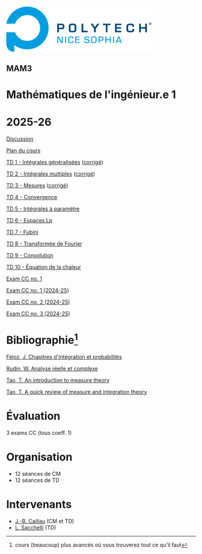 ![PNS](logo-pns.png)

## MAM3
# Mathématiques de l'ingénieur.e 1 
# 2025-26

[Discussion](https://github.com/pns-mam/mi1/discussions/1)

[Plan du cours](cm/cm.md)
    
[TD 1 - Intégrales généralisées](td1/td1.md) ([corrigé](td1/td1-corr.pdf))

[TD 2 - Intégrales multiples](td2/td2.md) ([corrigé](td2/td2-corr.pdf))

[TD 3 - Mesures](td3/td3.md) ([corrigé](td3/td3-corr.pdf))

[TD 4 - Convergence](td4/td4.md)

[TD 5 - Intégrales à paramètre](td5/td5.md)

[TD 6 - Espaces Lp](td6/td6.md)

[TD 7 - Fubini](td7/td7.md)

[TD 8 - Transformée de Fourier](td8/td8.md)

[TD 9 - Convolution](td9/td9.md)

[TD 10 - Équation de la chaleur](td10/td10.md)

[Exam CC no. 1](exam-cc1/exam-cc1.pdf)

[Exam CC no. 1 (2024-25)](exam-cc1-old/exam-cc1.md)

[Exam CC no. 2 (2024-25)](exam-cc2-old/exam-cc2.md)

[Exam CC no. 3 (2024-25)](exam-cc3-old/exam-cc3.md)

# Bibliographie[^1]
[Féjoz, J. Chapitres d'intégration et probabilités](https://www.ceremade.dauphine.fr/~fejoz/Integration/integration-probabilites.pdf)

[Rudin, W. Analyse réelle et complexe](https://www.dunod.com/sciences-techniques/analyse-reelle-et-complexe-cours-et-exercices-0)

[Tao, T. An introduction to measure theory](https://terrytao.files.wordpress.com/2012/12/gsm-126-tao5-measure-book.pdf)

[Tao, T. A quick review of measure and integration theory](https://terrytao.wordpress.com/2009/01/01/245b-notes-0-a-quick-review-of-measure-and-integration-theory)

[^1]: cours (beaucoup) plus avancés où vous trouverez tout ce qu'il faut

# Évaluation
3 exams CC (tous coeff. 1)

# Organisation
- 12 séances de CM
- 12 séances de TD

# Intervenants
- [J.-B. Caillau](mailto:jean-baptiste.caillau@univ-cotedazur.fr) (CM et TD)
- [L. Sacchelli](mailto:ludovic.sacchelli@inria.fr) (TD)

